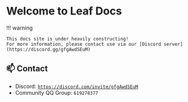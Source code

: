 # Welcome to Leaf Docs

!!! warning

    This docs site is under heavily constructing!
    For more information, please contact use via our [Discord server](https://discord.gg/gfgAwdSEuM)

## 📫 Contact
- Discord: [`https://discord.com/invite/gfgAwdSEuM`](https://discord.com/invite/gfgAwdSEuM)
- Community QQ Group: `619278377`